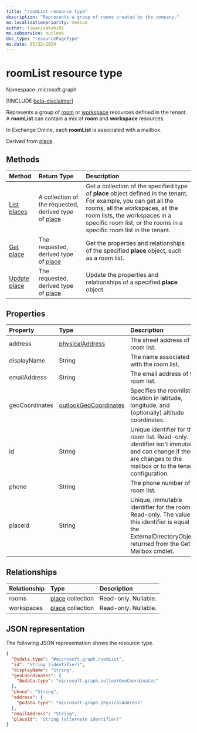 ```yaml
---
title: "roomList resource type"
description: "Represents a group of rooms created by the company."
ms.localizationpriority: medium
author: tiwarisakshi02
ms.subservice: outlook
doc_type: "resourcePageType"
ms.date: 03/22/2024
---
```


# roomList resource type

Namespace: microsoft.graph

[!INCLUDE [beta-disclaimer](../../includes/beta-disclaimer.md)]

Represents a group of [room](room.md) or [workspace](workspace.md) resources defined in the tenant. A **roomList** can contain a mix of **room** and **workspace** resources. 

In Exchange Online, each **roomList** is associated with a mailbox.

Derived from [place](place.md).

## Methods

| Method                              | Return Type                  | Description |
|:------------------------------------|:-----------------------------|:--------|
| [List places](../api/place-list.md) | A collection of the requested, derived type of [place](place.md) | Get a collection of the specified type of **place** object defined in the tenant. For example, you can get all the rooms, all the workspaces, all the room lists, the workspaces in a specific room list, or the rooms in a specific room list in the tenant.|
| [Get place](../api/place-get.md)    | The requested, derived type of [place](place.md)            | Get the properties and relationships of the specified **place** object, such as a room list. |
| [Update place](../api/place-update.md)    | The requested, derived type of [place](place.md)            | Update the properties and relationships of a specified **place** object. |

## Properties

| Property       | Type                                              | Description |
|:---------------|:--------------------------------------------------|:--------|
| address        | [physicalAddress](physicaladdress.md)             | The street address of the room list. |
| displayName    | String                                            | The name associated with the room list. |
| emailAddress   | String                                            | The email address of the room list. |
| geoCoordinates | [outlookGeoCoordinates](outlookgeocoordinates.md) | Specifies the roomlist location in latitude, longitude, and (optionally) altitude coordinates. |
| id             | String                                            | Unique identifier for the room list. Read-only. This identifier isn't immutable and can change if there are changes to the mailbox or to the tenant configuration. |
| phone          | String                                            | The phone number of the room list. |
| placeId        | String                                            | Unique, immutable identifier for the room list. Read-only. The value of this identifier is equal to the ExternalDirectoryObjectId returned from the Get-Mailbox cmdlet. |

## Relationships

| Relationship | Type                         | Description          |
|:-------------|:-----------------------------|:---------------------|
| rooms        | [place](place.md) collection | Read-only. Nullable. |
| workspaces   | [place](place.md) collection | Read-only. Nullable. |

## JSON representation

The following JSON representation shows the resource type.

<!-- {
  "blockType": "resource",
  "keyProperty": "id",
  "@odata.type": "microsoft.graph.roomList",
  "baseType": "microsoft.graph.place",
  "openType": false
}
-->
``` json
{
  "@odata.type": "#microsoft.graph.roomList",
  "id": "String (identifier)",
  "displayName": "String",
  "geoCoordinates": {
    "@odata.type": "microsoft.graph.outlookGeoCoordinates"
  },
  "phone": "String",
  "address": {
    "@odata.type": "microsoft.graph.physicalAddress"
  },
  "emailAddress": "String",
  "placeId": "String (alternate identifier)"
}
```


